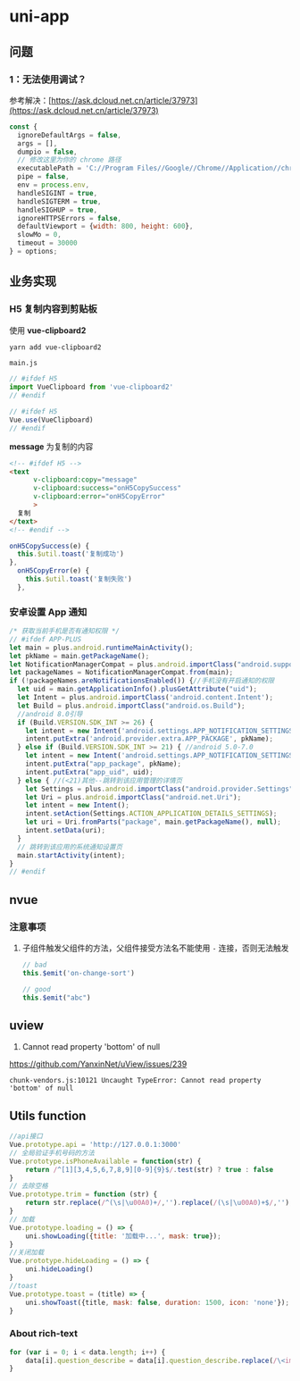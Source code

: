 # uni-app

## 问题

### 1：无法使用调试？

参考解决：[https://ask.dcloud.net.cn/article/37973](https://ask.dcloud.net.cn/article/37973)

```javascript
const {
  ignoreDefaultArgs = false,
  args = [],
  dumpio = false,
  // 修改这里为你的 chrome 路径
  executablePath = 'C://Program Files//Google//Chrome//Application//chrome.exe',
  pipe = false,
  env = process.env,
  handleSIGINT = true,
  handleSIGTERM = true,
  handleSIGHUP = true,
  ignoreHTTPSErrors = false,
  defaultViewport = {width: 800, height: 600},
  slowMo = 0,
  timeout = 30000
} = options;
```





## 业务实现

### H5 复制内容到剪贴板

使用 **vue-clipboard2**

```bash
yarn add vue-clipboard2
```

`main.js`


```javascript
// #ifdef H5
import VueClipboard from 'vue-clipboard2'
// #endif

// #ifdef H5
Vue.use(VueClipboard)
// #endif
```

**message** 为复制的内容

```html
<!-- #ifdef H5 -->
<text
      v-clipboard:copy="message"
      v-clipboard:success="onH5CopySuccess"
      v-clipboard:error="onH5CopyError"
      >
  复制
</text>
<!-- #endif -->
```

```javascript
onH5CopySuccess(e) {
  this.$util.toast('复制成功')
},
  onH5CopyError(e) {
    this.$util.toast('复制失败')
  },
```



### 安卓设置 App 通知

```javascript
/* 获取当前手机是否有通知权限 */
// #ifdef APP-PLUS
let main = plus.android.runtimeMainActivity();
let pkName = main.getPackageName();
let NotificationManagerCompat = plus.android.importClass("android.support.v4.app.NotificationManagerCompat");  
let packageNames = NotificationManagerCompat.from(main);  
if (!packageNames.areNotificationsEnabled()) {//手机没有开启通知的权限
  let uid = main.getApplicationInfo().plusGetAttribute("uid");
  let Intent = plus.android.importClass('android.content.Intent');
  let Build = plus.android.importClass("android.os.Build");
  //android 8.0引导  
  if (Build.VERSION.SDK_INT >= 26) {
    let intent = new Intent('android.settings.APP_NOTIFICATION_SETTINGS');
    intent.putExtra('android.provider.extra.APP_PACKAGE', pkName);
  } else if (Build.VERSION.SDK_INT >= 21) { //android 5.0-7.0  
    let intent = new Intent('android.settings.APP_NOTIFICATION_SETTINGS');
    intent.putExtra("app_package", pkName);
    intent.putExtra("app_uid", uid);
  } else { //(<21)其他--跳转到该应用管理的详情页
    let Settings = plus.android.importClass("android.provider.Settings");
    let Uri = plus.android.importClass("android.net.Uri");
    let intent = new Intent();
    intent.setAction(Settings.ACTION_APPLICATION_DETAILS_SETTINGS);
    let uri = Uri.fromParts("package", main.getPackageName(), null);
    intent.setData(uri);
  }
  // 跳转到该应用的系统通知设置页  
  main.startActivity(intent);
}
// #endif
```



## nvue

### 注意事项

1. 子组件触发父组件的方法，父组件接受方法名不能使用 `-` 连接，否则无法触发

   ```javascript
   // bad
   this.$emit('on-change-sort')
   
   // good
   this.$emit("abc")
   ```


## uview

1. Cannot read property 'bottom' of null

https://github.com/YanxinNet/uView/issues/239

```
chunk-vendors.js:10121 Uncaught TypeError: Cannot read property 'bottom' of null
```



## Utils function

```javascript
//api接口
Vue.prototype.api = 'http://127.0.0.1:3000'
// 全局验证手机号码的方法 
Vue.prototype.isPhoneAvailable = function(str) {
    return /^[1][3,4,5,6,7,8,9][0-9]{9}$/.test(str) ? true : false
}
// 去除空格
Vue.prototype.trim = function (str) {
    return str.replace(/^(\s|\u00A0)+/,'').replace(/(\s|\u00A0)+$/,'');
}
// 加载
Vue.prototype.loading = () => {
    uni.showLoading({title: '加载中...', mask: true});
}
//关闭加载
Vue.prototype.hideLoading = () => {
    uni.hideLoading()
}
//toast
Vue.prototype.toast = (title) => {
    uni.showToast({title, mask: false, duration: 1500, icon: 'none'});
}
```



### About rich-text

```javascript
for (var i = 0; i < data.length; i++) {
    data[i].question_describe = data[i].question_describe.replace(/\<img/gi, '<img style="max-width:100%;height:auto"')
}
```

